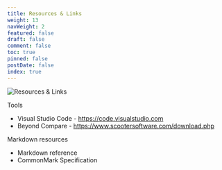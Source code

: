 ```yaml
---
title: Resources & Links
weight: 13
navWeight: 2
featured: false
draft: false
comment: false
toc: true
pinned: false
postDate: false
index: true
---
```

<!-- markdownlint-disable MD041 -->
![Resources & Links][01]

Tools

- Visual Studio Code - https://code.visualstudio.com
- Beyond Compare - https://www.scootersoftware.com/download.php

Markdown resources

- Markdown reference
- CommonMark Specification

<!-- link references -->
[01]: ./images/contributedocs/slide13.png
